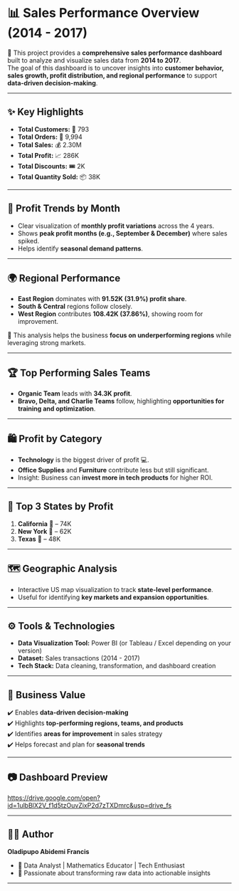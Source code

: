 # 📊 Sales Performance Overview (2014 - 2017)

🚀 This project provides a **comprehensive sales performance dashboard** built to analyze and visualize sales data from **2014 to 2017**.  
The goal of this dashboard is to uncover insights into **customer behavior, sales growth, profit distribution, and regional performance** to support **data-driven decision-making**.  

---

## ✨ Key Highlights

- **Total Customers:** 👥 793  
- **Total Orders:** 🛒 9,994  
- **Total Sales:** 💰 2.30M  
- **Total Profit:** 📈 286K  
- **Total Discounts:** 🎟️ 2K  
- **Total Quantity Sold:** 📦 38K  

---

## 📅 Profit Trends by Month
- Clear visualization of **monthly profit variations** across the 4 years.  
- Shows **peak profit months (e.g., September & December)** where sales spiked.  
- Helps identify **seasonal demand patterns**.  

---

## 🌍 Regional Performance
- **East Region** dominates with **91.52K (31.9%) profit share**.  
- **South & Central** regions follow closely.  
- **West Region** contributes **108.42K (37.86%)**, showing room for improvement.  

📌 This analysis helps the business **focus on underperforming regions** while leveraging strong markets.  

---

## 🏆 Top Performing Sales Teams
- **Organic Team** leads with **34.3K profit**.  
- **Bravo, Delta, and Charlie Teams** follow, highlighting **opportunities for training and optimization**.  

---

## 🛍️ Profit by Category
- **Technology** is the biggest driver of profit 💻.  
- **Office Supplies** and **Furniture** contribute less but still significant.  
- Insight: Business can **invest more in tech products** for higher ROI.  

---

## 📌 Top 3 States by Profit
1. **California** 🥇 – 74K  
2. **New York** 🥈 – 62K  
3. **Texas** 🥉 – 48K  

---

## 🗺️ Geographic Analysis
- Interactive US map visualization to track **state-level performance**.  
- Useful for identifying **key markets and expansion opportunities**.  

---

## ⚙️ Tools & Technologies
- **Data Visualization Tool:** Power BI (or Tableau / Excel depending on your version)  
- **Dataset:** Sales transactions (2014 - 2017)  
- **Tech Stack:** Data cleaning, transformation, and dashboard creation  

---

## 🚀 Business Value
✔️ Enables **data-driven decision-making**  
✔️ Highlights **top-performing regions, teams, and products**  
✔️ Identifies **areas for improvement** in sales strategy  
✔️ Helps forecast and plan for **seasonal trends**  

---

## 📷 Dashboard Preview
https://drive.google.com/open?id=1ulbBlX2V_f1d5tzOuvZixP2d7zTXDmrc&usp=drive_fs

---

## 👨‍💻 Author
**Oladipupo Abidemi Francis**  
- 📌 Data Analyst | Mathematics Educator | Tech Enthusiast  
- 🎯 Passionate about transforming raw data into actionable insights  
 

---
